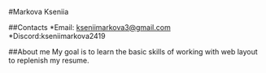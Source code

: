 #Markova Kseniia

##Contacts *Email: kseniimarkova3@gmail.com *Discord:kseniimarkova2419

##About me My goal is to learn the basic skills of working with web layout to replenish my resume.

